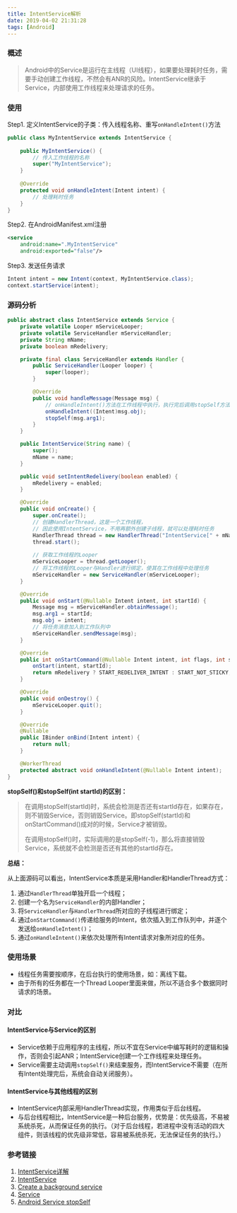 ```yaml
---
title: IntentService解析
date: 2019-04-02 21:31:28
tags: [Android]
---
```


### 概述

>Android中的Service是运行在主线程（UI线程），如果要处理耗时任务，需要手动创建工作线程，不然会有ANR的风险。IntentService继承于Service，内部使用工作线程来处理请求的任务。

<!--more-->

### 使用

Step1. 定义IntentService的子类：传入线程名称、重写`onHandleIntent()`方法

```java
public class MyIntentService extends IntentService {
    
    public MyIntentService() {
        // 传入工作线程的名称
        super("MyIntentService");
    }
    
    @Override
    protected void onHandleIntent(Intent intent) {
        // 处理耗时任务
    }
}
```

Step2. 在AndroidManifest.xml注册

```xml
<service
    android:name=".MyIntentService"
    android:exported="false"/>
```

Step3. 发送任务请求

```java
Intent intent = new Intent(context, MyIntentService.class);
context.startService(intent);
```

### 源码分析

```java
public abstract class IntentService extends Service {
    private volatile Looper mServiceLooper;
    private volatile ServiceHandler mServiceHandler;
    private String mName;
    private boolean mRedelivery;

    private final class ServiceHandler extends Handler {
        public ServiceHandler(Looper looper) {
            super(looper);
        }

        @Override
        public void handleMessage(Message msg) {
            // onHandleIntent()方法在工作线程中执行，执行完后调用stopSelf方法关掉Service
            onHandleIntent((Intent)msg.obj);
            stopSelf(msg.arg1);
        }
    }

    public IntentService(String name) {
        super();
        mName = name;
    }

    public void setIntentRedelivery(boolean enabled) {
        mRedelivery = enabled;
    }

    @Override
    public void onCreate() {
        super.onCreate();
        // 创建HandlerThread，这是一个工作线程，
        // 因此使用IntentService，不用再额外创建子线程，就可以处理耗时任务
        HandlerThread thread = new HandlerThread("IntentService[" + mName + "]");
        thread.start();
		
        // 获取工作线程的Looper
        mServiceLooper = thread.getLooper();
        // 将工作线程的Looper与Handler进行绑定，使其在工作线程中处理任务
        mServiceHandler = new ServiceHandler(mServiceLooper);
    }

    @Override
    public void onStart(@Nullable Intent intent, int startId) {
        Message msg = mServiceHandler.obtainMessage();
        msg.arg1 = startId;
        msg.obj = intent;
        // 将任务消息加入到工作队列中
        mServiceHandler.sendMessage(msg);
    }

    @Override
    public int onStartCommand(@Nullable Intent intent, int flags, int startId) {
        onStart(intent, startId);
        return mRedelivery ? START_REDELIVER_INTENT : START_NOT_STICKY;
    }

    @Override
    public void onDestroy() {
        mServiceLooper.quit();
    }

    @Override
    @Nullable
    public IBinder onBind(Intent intent) {
        return null;
    }

    @WorkerThread
    protected abstract void onHandleIntent(@Nullable Intent intent);
}
```

**stopSelf()和stopSelf(int startId)的区别：**

> 在调用stopSelf(startId)时，系统会检测是否还有startId存在，如果存在，则不销毁Service，否则销毁Service。即stopSelf(startId)和onStartCommand()成对的时候，Service才被销毁。
>
> 在调用stopSelf()时，实际调用的是stopSelf(-1)，那么将直接销毁Service，系统就不会检测是否还有其他的startId存在。

**总结：**

从上面源码可以看出，IntentService本质是采用Handler和HandlerThread方式：

1. 通过`HandlerThread`单独开启一个线程；
2. 创建一个名为`ServiceHandler`的内部Handler；
3. 将`ServiceHandler`与`HandlerThread`所对应的子线程进行绑定；
4. 通过`onStartCommand()`传递给服务的Intent，依次插入到工作队列中，并逐个发送给`onHandleIntent()`；
5. 通过`onHandleIntent()`来依次处理所有Intent请求对象所对应的任务。

### 使用场景

- 线程任务需要按顺序，在后台执行的使用场景，如：离线下载。
- 由于所有的任务都在一个Thread Looper里面来做，所以不适合多个数据同时请求的场景。

### 对比

#### IntentService与Service的区别

- Service依赖于应用程序的主线程，所以不宜在Service中编写耗时的逻辑和操作，否则会引起ANR；IntentService创建一个工作线程来处理任务。
- Service需要主动调用`stopSelf()`来结束服务，而IntentService不需要（在所有Intent处理完后，系统会自动关闭服务）。

#### IntentService与其他线程的区别

- IntentService内部采用HandlerThread实现，作用类似于后台线程。
- 与后台线程相比，IntentService是一种后台服务，优势是：优先级高，不易被系统杀死，从而保证任务的执行。（对于后台线程，若进程中没有活动的四大组件，则该线程的优先级非常低，容易被系统杀死，无法保证任务的执行。）

### 参考链接

1. [IntentService详解](https://lrh1993.gitbooks.io/android_interview_guide/content/android/basis/IntentService.html)
2. [IntentService](https://developer.android.com/reference/android/app/IntentService)
3. [Create a background service](https://developer.android.com/training/run-background-service/create-service)
4. [Service](https://developer.android.com/guide/components/services.html)
5. [Android Service stopSelf](https://www.jianshu.com/p/5c1fae2794f6)

